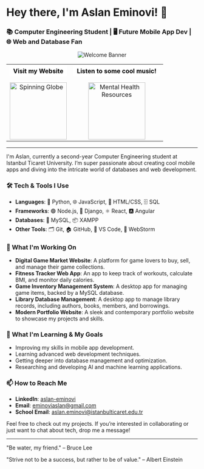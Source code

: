 # Hey there, I'm Aslan Eminovi! 👋

### 📚 Computer Engineering Student | 🖥️ Future Mobile App Dev | 🌐 Web and Database Fan

<p align="center">
  <img src="https://github.com/BrunnerLivio/brunnerlivio/raw/master/images/welcome.png?raw=true" alt="Welcome Banner" />
</p>

<table align="center">
  <tr>
    <td align="center">
      <a href="https://cdn.trustpulse.com/wp-content/uploads/2019/03/how-to-create-a-coming-soon-page-in-wordpress.png" target="_blank" style="display: inline-block; margin-bottom: 15px; background-color: white; padding: 5px 10px; border-radius: 5px; text-decoration: none; font-weight: bold; color: black;">Visit my Website</a>
      <br>
      <img src="https://media.giphy.com/media/l3V0megwbBeETMgZa/giphy.gif" alt="Spinning Globe" width="150" height="150" />
    </td>
    <td align="center">
      <a href="https://www.youtube.com/watch?v=9ytiyD_QA2s" target="_blank" style="display: inline-block; margin-bottom: 15px; background-color: white; padding: 5px 10px; border-radius: 5px; text-decoration: none; font-weight: bold; color: black;">Listen to some cool music!</a>
      <br>
      <img src="https://media.giphy.com/media/BG49MnxAciCIVAuQMj/giphy.gif" alt="Mental Health Resources" width="150" height="150" />
    </td>
  </tr>
</table>

---

I'm Aslan, currently a second-year Computer Engineering student at Istanbul Ticaret University. I’m super passionate about creating cool mobile apps and diving into the intricate world of databases and web development.

### 🛠️ Tech & Tools I Use

- **Languages**: 🐍 Python, 🌐 JavaScript, 🎨 HTML/CSS, 🗄️ SQL
- **Frameworks**: 🟢 Node.js, 🌿 Django, ⚛️ React, 🅰️ Angular
- **Databases**: 🐬 MySQL, 📦 XAMPP
- **Other Tools**: 🗂️ Git, 🏠 GitHub, 🔧 VS Code, 🚀 WebStorm

### 🔭 What I'm Working On

- **Digital Game Market Website**: A platform for game lovers to buy, sell, and manage their game collections.
- **Fitness Tracker Web App**: An app to keep track of workouts, calculate BMI, and monitor daily calories.
- **Game Inventory Management System**: A desktop app for managing game items, backed by a MySQL database.
- **Library Database Management**: A desktop app to manage library records, including authors, books, members, and borrowings.
- **Modern Portfolio Website**: A sleek and contemporary portfolio website to showcase my projects and skills.

### 🌱 What I'm Learning & My Goals

- Improving my skills in mobile app development.
- Learning advanced web development techniques.
- Getting deeper into database management and optimization.
- Researching and developing AI and machine learning applications.

### 📫 How to Reach Me

- **LinkedIn**: [aslan-eminovi](https://www.linkedin.com/in/aslan-eminovi/)
- **Email**: eminoviaslan@gmail.com
- **School Email**: aslan.eminovi@istanbulticaret.edu.tr

Feel free to check out my projects. If you’re interested in collaborating or just want to chat about tech, drop me a message!

---

"Be water, my friend." – Bruce Lee

"Strive not to be a success, but rather to be of value." – Albert Einstein
